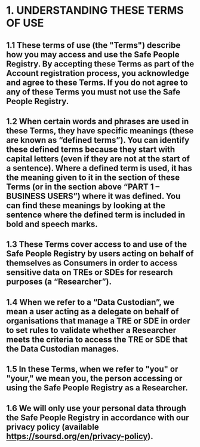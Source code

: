 # 1. UNDERSTANDING THESE TERMS OF USE

## 1.1 These terms of use (the "Terms") describe how you may access and use the Safe People Registry. By accepting these Terms as part of the Account registration process, you acknowledge and agree to these Terms. If you do not agree to any of these Terms you must not use the Safe People Registry.

## 1.2 When certain words and phrases are used in these Terms, they have specific meanings (these are known as “defined terms”). You can identify these defined terms because they start with capital letters (even if they are not at the start of a sentence). Where a defined term is used, it has the meaning given to it in the section of these Terms (or in the section above “PART 1 – BUSINESS USERS”) where it was defined. You can find these meanings by looking at the sentence where the defined term is included in bold and speech marks.

## 1.3 These Terms cover access to and use of the Safe People Registry by users acting on behalf of themselves as Consumers in order to access sensitive data on TREs or SDEs for research purposes (a “Researcher”).

## 1.4 When we refer to a “Data Custodian”, we mean a user acting as a delegate on behalf of organisations that manage a TRE or SDE in order to set rules to validate whether a Researcher meets the criteria to access the TRE or SDE that the Data Custodian manages.

## 1.5 In these Terms, when we refer to "you" or "your," we mean you, the person accessing or using the Safe People Registry as a Researcher.

## 1.6 We will only use your personal data through the Safe People Registry in accordance with our privacy policy (available https://soursd.org/en/privacy-policy).
